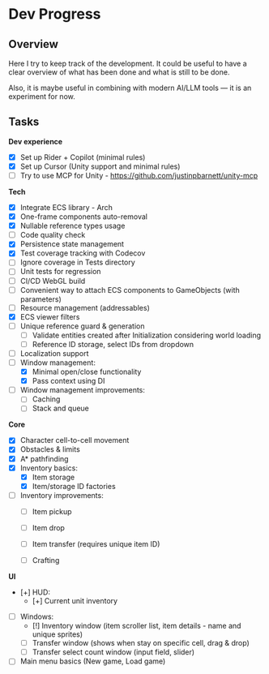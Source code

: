 ﻿# Dev Progress

## Overview

Here I try to keep track of the development.
It could be useful to have a clear overview of what has been done and what is still to be done.

Also, it is maybe useful in combining with modern AI/LLM tools — it is an experiment for now.

## Tasks

**Dev experience**
- [x] Set up Rider + Copilot (minimal rules)
- [x] Set up Cursor (Unity support and minimal rules)
- [ ] Try to use MCP for Unity - https://github.com/justinpbarnett/unity-mcp

**Tech**
- [x] Integrate ECS library - Arch
- [x] One-frame components auto-removal
- [x] Nullable reference types usage
- [ ] Code quality check
- [x] Persistence state management
- [x] Test coverage tracking with Codecov
- [ ] Ignore coverage in Tests directory
- [ ] Unit tests for regression
- [ ] CI/CD WebGL build
- [ ] Convenient way to attach ECS components to GameObjects (with parameters)
- [ ] Resource management (addressables)
- [x] ECS viewer filters
- [ ] Unique reference guard & generation
  - [ ] Validate entities created after Initialization considering world loading
  - [ ] Reference ID storage, select IDs from dropdown
- [ ] Localization support
- [ ] Window management:
  - [x] Minimal open/close functionality
  - [x] Pass context using DI
- [ ] Window management improvements:
  - [ ] Caching
  - [ ] Stack and queue

**Core**
- [x] Character cell-to-cell movement
- [x] Obstacles & limits
- [x] A* pathfinding
- [x] Inventory basics:
  - [x] Item storage
  - [x] Item/storage ID factories
- [ ] Inventory improvements:
  - [ ] Item pickup
  - [ ] Item drop
  - [ ] Item transfer (requires unique item ID)
  - [ ] Crafting
  
  
**UI**
- [+] HUD:
  - [+] Current unit inventory
- [ ] Windows:
  - [!] Inventory window (item scroller list, item details - name and unique sprites)
  - [ ] Transfer window (shows when stay on specific cell, drag & drop)
  - [ ] Transfer select count window (input field, slider)
- [ ] Main menu basics (New game, Load game)
